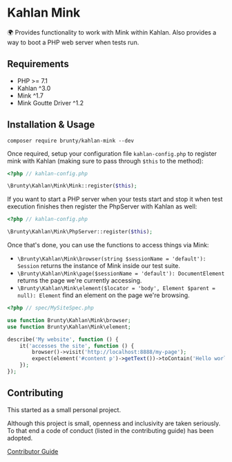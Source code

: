 # Kahlan Mink

🌍 Provides functionality to work with Mink within Kahlan. Also provides a way to boot a PHP web server when tests run.

## Requirements

* PHP >= 7.1
* Kahlan ^3.0
* Mink ^1.7
* Mink Goutte Driver ^1.2

## Installation & Usage

`composer require brunty/kahlan-mink --dev`

Once required, setup your configuration file `kahlan-config.php` to register mink with Kahlan (making sure to pass through `$this` to the method):

```php
<?php // kahlan-config.php

\Brunty\Kahlan\Mink\Mink::register($this);
```

If you want to start a PHP server when your tests start and stop it when test execution finishes then register the PhpServer with Kahlan as well:

```php
<?php // kahlan-config.php

\Brunty\Kahlan\Mink\PhpServer::register($this);
```

Once that's done, you can use the functions to access things via Mink:

* `\Brunty\Kahlan\Mink\browser(string $sessionName = 'default'): Session` returns the instance of Mink inside our test suite.
* `\Brunty\Kahlan\Mink\page($sessionName = 'default'): DocumentElement` returns the page we're currently accessing.
* `\Brunty\Kahlan\Mink\element($locator = 'body', Element $parent = null): Element` find an element on the page we're browsing.

```php
<?php // spec/MySiteSpec.php

use function Brunty\Kahlan\Mink\browser;
use function Brunty\Kahlan\Mink\element;

describe('My website', function () {
    it('accesses the site', function () {
        browser()->visit('http://localhost:8888/my-page');
        expect(element('#content p')->getText())->toContain('Hello world!');
    });
});

```

## Contributing

This started as a small personal project.

Although this project is small, openness and inclusivity are taken seriously. To that end a code of conduct (listed in the contributing guide) has been adopted.

[Contributor Guide](CONTRIBUTING.md)
